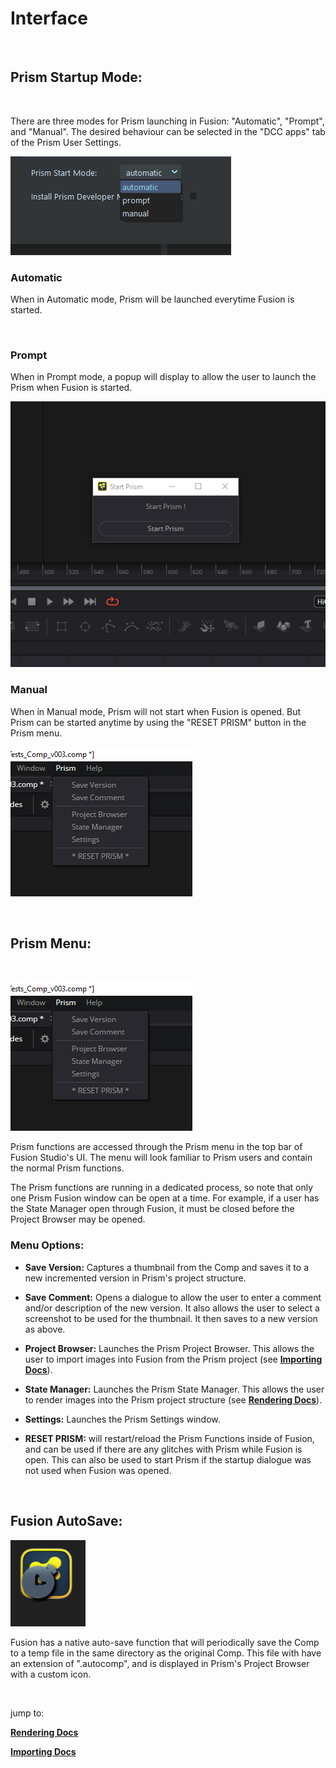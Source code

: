 # **Interface**

<br/>

## **Prism Startup Mode:**

<br/>

There are three modes for Prism launching in Fusion: "Automatic", "Prompt", and "Manual".  The desired behaviour can be selected in the "DCC apps" tab of the Prism User Settings.

![Startup Modes](DocsImages/StartupMode.png)

### **Automatic**

When in Automatic mode, Prism will be launched everytime Fusion is started.

<br/>

### **Prompt**

When in Prompt mode, a popup will display to allow the user to launch the Prism when Fusion is started.

![Startup Popup](DocsImages/Startup_Popup.png)

### **Manual**

When in Manual mode, Prism will not start when Fusion is opened.  But Prism can be started anytime by using the "RESET PRISM" button in the Prism menu.

![Startup Popup](DocsImages/Prism_Menu.png)




<br/>

## **Prism Menu:**

<br/>

![Prism Menu](DocsImages/Prism_Menu.png)

Prism functions are accessed through the Prism menu in the top bar of Fusion Studio's UI.  The menu will look familiar to Prism users and contain the normal Prism functions.

The Prism functions are running in a dedicated process, so note that only one Prism Fusion window can be open at a time.  For example, if a user has the State Manager open through Fusion, it must be closed before the Project Browser may be opened.

### **Menu Options:**

- **Save Version:** Captures a thumbnail from the Comp and saves it to a new incremented version in Prism's project structure.

- **Save Comment:**  Opens a dialogue to allow the user to enter a comment and/or description of the new version.  It also allows the user to select a screenshot to be used for the thumbnail.  It then saves to a new version as above.

- **Project Browser:**  Launches the Prism Project Browser.  This allows the user to import images into Fusion from the Prism project (see [**Importing Docs**](Importing.md)).

- **State Manager:**  Launches the Prism State Manager.  This allows the user to render images into the Prism project structure (see [**Rendering Docs**](Rendering.md)).

- **Settings:**  Launches the Prism Settings window.

- **RESET PRISM:**  will restart/reload the Prism Functions inside of Fusion, and can be used if there are any glitches with Prism while Fusion is open.  This can also be used to start Prism if the startup dialogue was not used when Fusion was opened.

<br/>

## **Fusion AutoSave:**

![AutoSave Icon](DocsImages/AutoSave_Icon.png)

Fusion has a native auto-save function that will periodically save the Comp to a temp file in the same directory as the original Comp.  This file with have an extension of ".autocomp", and is displayed in Prism's Project Browser with a custom icon.


<br/>



jump to:

[**Rendering Docs**](Rendering.md)

[**Importing Docs**](Importing.md)